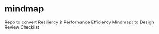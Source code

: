 # mindmap
Repo to convert Resiliency &amp; Performance Efficiency Mindmaps to Design Review Checklist 
